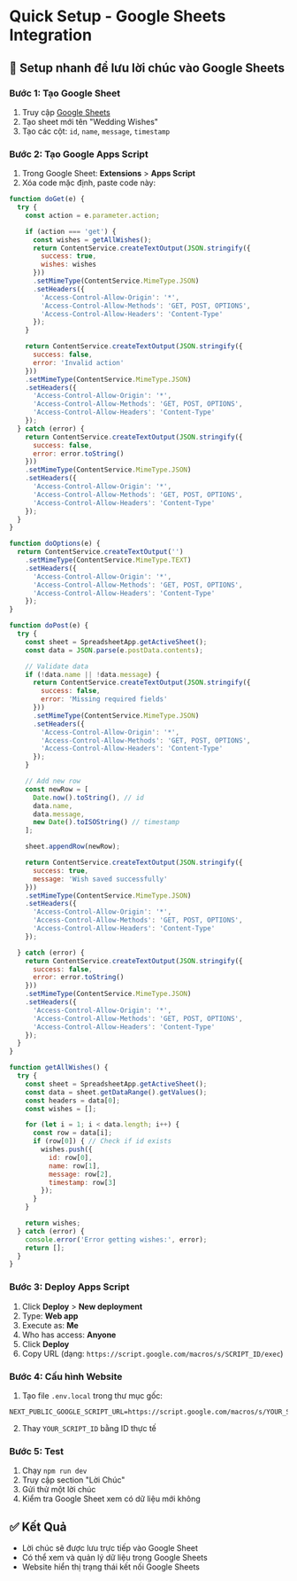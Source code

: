 # Quick Setup - Google Sheets Integration

## 🚀 Setup nhanh để lưu lời chúc vào Google Sheets

### Bước 1: Tạo Google Sheet
1. Truy cập [Google Sheets](https://sheets.google.com)
2. Tạo sheet mới tên "Wedding Wishes"
3. Tạo các cột: `id`, `name`, `message`, `timestamp`

### Bước 2: Tạo Google Apps Script
1. Trong Google Sheet: **Extensions** > **Apps Script**
2. Xóa code mặc định, paste code này:

```javascript
function doGet(e) {
  try {
    const action = e.parameter.action;

    if (action === 'get') {
      const wishes = getAllWishes();
      return ContentService.createTextOutput(JSON.stringify({
        success: true,
        wishes: wishes
      }))
      .setMimeType(ContentService.MimeType.JSON)
      .setHeaders({
        'Access-Control-Allow-Origin': '*',
        'Access-Control-Allow-Methods': 'GET, POST, OPTIONS',
        'Access-Control-Allow-Headers': 'Content-Type'
      });
    }

    return ContentService.createTextOutput(JSON.stringify({
      success: false,
      error: 'Invalid action'
    }))
    .setMimeType(ContentService.MimeType.JSON)
    .setHeaders({
      'Access-Control-Allow-Origin': '*',
      'Access-Control-Allow-Methods': 'GET, POST, OPTIONS',
      'Access-Control-Allow-Headers': 'Content-Type'
    });
  } catch (error) {
    return ContentService.createTextOutput(JSON.stringify({
      success: false,
      error: error.toString()
    }))
    .setMimeType(ContentService.MimeType.JSON)
    .setHeaders({
      'Access-Control-Allow-Origin': '*',
      'Access-Control-Allow-Methods': 'GET, POST, OPTIONS',
      'Access-Control-Allow-Headers': 'Content-Type'
    });
  }
}

function doOptions(e) {
  return ContentService.createTextOutput('')
    .setMimeType(ContentService.MimeType.TEXT)
    .setHeaders({
      'Access-Control-Allow-Origin': '*',
      'Access-Control-Allow-Methods': 'GET, POST, OPTIONS',
      'Access-Control-Allow-Headers': 'Content-Type'
    });
}

function doPost(e) {
  try {
    const sheet = SpreadsheetApp.getActiveSheet();
    const data = JSON.parse(e.postData.contents);

    // Validate data
    if (!data.name || !data.message) {
      return ContentService.createTextOutput(JSON.stringify({
        success: false,
        error: 'Missing required fields'
      }))
      .setMimeType(ContentService.MimeType.JSON)
      .setHeaders({
        'Access-Control-Allow-Origin': '*',
        'Access-Control-Allow-Methods': 'GET, POST, OPTIONS',
        'Access-Control-Allow-Headers': 'Content-Type'
      });
    }

    // Add new row
    const newRow = [
      Date.now().toString(), // id
      data.name,
      data.message,
      new Date().toISOString() // timestamp
    ];

    sheet.appendRow(newRow);

    return ContentService.createTextOutput(JSON.stringify({
      success: true,
      message: 'Wish saved successfully'
    }))
    .setMimeType(ContentService.MimeType.JSON)
    .setHeaders({
      'Access-Control-Allow-Origin': '*',
      'Access-Control-Allow-Methods': 'GET, POST, OPTIONS',
      'Access-Control-Allow-Headers': 'Content-Type'
    });

  } catch (error) {
    return ContentService.createTextOutput(JSON.stringify({
      success: false,
      error: error.toString()
    }))
    .setMimeType(ContentService.MimeType.JSON)
    .setHeaders({
      'Access-Control-Allow-Origin': '*',
      'Access-Control-Allow-Methods': 'GET, POST, OPTIONS',
      'Access-Control-Allow-Headers': 'Content-Type'
    });
  }
}

function getAllWishes() {
  try {
    const sheet = SpreadsheetApp.getActiveSheet();
    const data = sheet.getDataRange().getValues();
    const headers = data[0];
    const wishes = [];

    for (let i = 1; i < data.length; i++) {
      const row = data[i];
      if (row[0]) { // Check if id exists
        wishes.push({
          id: row[0],
          name: row[1],
          message: row[2],
          timestamp: row[3]
        });
      }
    }

    return wishes;
  } catch (error) {
    console.error('Error getting wishes:', error);
    return [];
  }
}
```

### Bước 3: Deploy Apps Script
1. Click **Deploy** > **New deployment**
2. Type: **Web app**
3. Execute as: **Me**
4. Who has access: **Anyone**
5. Click **Deploy**
6. Copy URL (dạng: `https://script.google.com/macros/s/SCRIPT_ID/exec`)

### Bước 4: Cấu hình Website
1. Tạo file `.env.local` trong thư mục gốc:

```env
NEXT_PUBLIC_GOOGLE_SCRIPT_URL=https://script.google.com/macros/s/YOUR_SCRIPT_ID/exec
```

2. Thay `YOUR_SCRIPT_ID` bằng ID thực tế

### Bước 5: Test
1. Chạy `npm run dev`
2. Truy cập section "Lời Chúc"
3. Gửi thử một lời chúc
4. Kiểm tra Google Sheet xem có dữ liệu mới không

## ✅ Kết Quả
- Lời chúc sẽ được lưu trực tiếp vào Google Sheet
- Có thể xem và quản lý dữ liệu trong Google Sheets
- Website hiển thị trạng thái kết nối Google Sheets
